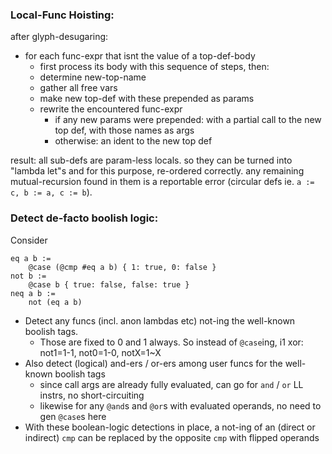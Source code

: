 ### Local-Func Hoisting:

after glyph-desugaring:
- for each func-expr that isnt the value of a top-def-body
  - first process its body with this sequence of steps, then:
  - determine new-top-name
  - gather all free vars
  - make new top-def with these prepended as params
  - rewrite the encountered func-expr
    - if any new params were prepended: with a partial call to the new top def, with those names as args
    - otherwise: an ident to the new top def

result: all sub-defs are param-less locals. so they can be turned into "lambda
let"s and for this purpose, re-ordered correctly. any remaining mutual-recursion
found in them is a reportable error (circular defs ie. `a := c, b := a, c := b`).

### Detect de-facto boolish logic:

Consider

```
eq a b :=
    @case (@cmp #eq a b) { 1: true, 0: false }
not b :=
    @case b { true: false, false: true }
neq a b :=
    not (eq a b)
```

- Detect any funcs (incl. anon lambdas etc) not-ing the well-known boolish tags.
  - Those are fixed to 0 and 1 always. So instead of `@case`ing, i1 xor: not1=1-1, not0=1-0, notX=1~X
- Also detect (logical) and-ers / or-ers among user funcs for the well-known boolish tags
  - since call args are already fully evaluated, can go for `and` / `or` LL instrs, no short-circuiting
  - likewise for any `@and`s and `@or`s with evaluated operands, no need to gen `@case`s here
- With these boolean-logic detections in place, a not-ing of an (direct or indirect) `cmp`
  can be replaced by the opposite `cmp` with flipped operands
